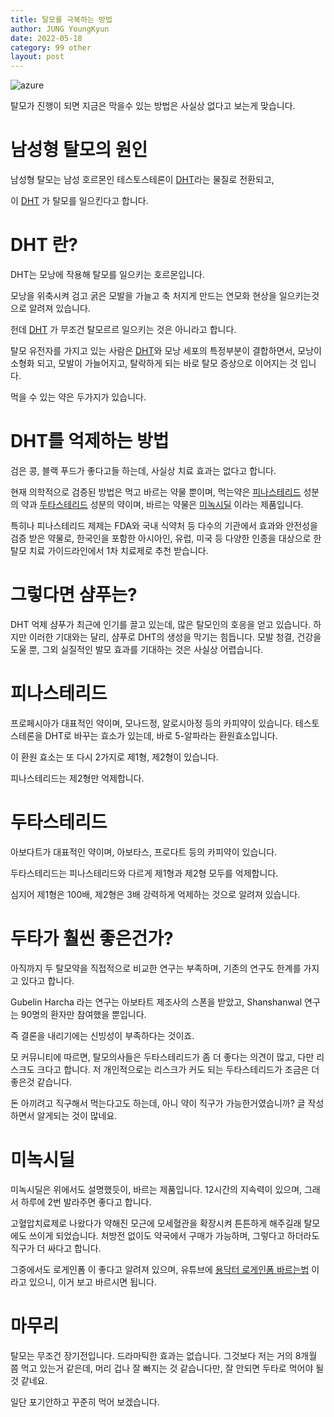 ```yaml
---
title: 탈모를 극복하는 방법
author: JUNG YoungKyun
date: 2022-05-18
category: 99 other
layout: post
---
```


![azure](https://img.shields.io/badge/탈모-2022.05.18-red.svg)

탈모가 진행이 되면 지금은 막을수 있는 방법은 사실상 없다고 보는게 맞습니다.

# 남성형 탈모의 원인

남성형 탈모는 남성 호르몬인 테스토스테론이 [DHT](#HDT-란?)라는 물질로 전환되고,

이 [DHT](#HDT-란?) 가 탈모를 일으킨다고 합니다.

# DHT 란?

DHT는 모낭에 작용해 탈모를 일으키는 호르몬입니다.

모낭을 위축시켜 검고 굵은 모발을 가늘고 축 처지게 만드는 연모화 현상을 일으키는것으로 알려져 있습니다.

헌데 [DHT](#HDT-란?) 가 무조건 탈모르르 일으키는 것은 아니라고 합니다.

탈모 유전자를 가지고 있는 사람은 [DHT](#HDT-란?)와 모낭 세포의 특정부분이 결합하면서, 
모낭이 소형화 되고, 모발이 가늘어지고, 탈락하게 되는 바로 탈모 증상으로 이어지는 것 입니다.

먹을 수 있는 약은 두가지가 있습니다.

# DHT를 억제하는 방법

검은 콩, 블랙 푸드가 좋다고들 하는데, 사실상 치료 효과는 없다고 합니다.

현재 의학적으로 검증된 방법은 먹고 바르는 약물 뿐이며, 
먹는약은 [피나스테리드](#피나스테리드) 성분의 약과 [두타스테리드](#두타스테리드) 성분의 약이며,
바르는 약물은 [미녹시딜](#미녹시딜) 이라는 제품입니다.

특히나 피나스테리드 제제는 FDA와 국내 식약처 등 다수의 기관에서 효과와 안전성을 검증 받은 약물로,
한국인을 포함한 아시아인, 유럽, 미국 등 다양한 인종을 대상으로 한 탈모 치료 가이드라인에서 1차 치료제로 추천 받습니다.

# 그렇다면 샴푸는?

DHT 억제 샴푸가 최근에 인기를 끌고 있는데, 많은 탈모인의 호응을 얻고 있습니다. 
하지만 이러한 기대와는 달리, 샴푸로 DHT의 생성을 막기는 힘듭니다.
모발 청결, 건강을 도울 뿐, 그외 실질적인 발모 효과를 기대하는 것은 사실상 어렵습니다.

# 피나스테리드

프로페시아가 대표적인 약이며, 모나드정, 알로시아정 등의 카피약이 있습니다.
테스토스테론을 DHT로 바꾸는 효소가 있는데, 바로 5-알파라는 환원효소입니다.

이 환원 효소는 또 다시 2가지로 제1형, 제2형이 있습니다.

피나스테리드는 제2형만 억제합니다.

# 두타스테리드

아보다트가 대표적인 약이며, 아보타스, 프로다트 등의 카피약이 있습니다.

두타스테리드는 피나스테리드와 다르게 제1형과 제2형 모두를 억제합니다.

심지어 제1형은 100배, 제2형은 3배 강력하게 억제하는 것으로 알려져 있습니다.

# 두타가 훨씬 좋은건가?

아직까지 두 탈모약을 직접적으로 비교한 연구는 부족하며, 기존의 연구도 한계를 가지고 있다고 합니다.

Gubelin Harcha 라는 연구는 아보타트 제조사의 스폰을 받았고,
Shanshanwal 연구는 90명의 환자만 참여했을 뿐입니다.

즉 결론을 내리기에는 신빙성이 부족하다는 것이죠.

모 커뮤니티에 따르면, 탈모의사들은 두타스테리드가 좀 더 좋다는 의견이 많고, 다만 리스크도 크다고 합니다.
저 개인적으로는 리스크가 커도 되는 두타스테리드가 조금은 더 좋은것 같습니다.

돈 아끼려고 직구해서 먹는다고도 하는데, 아니 약이 직구가 가능한거였습니까? 글 작성하면서 알게되는 것이 많네요.

# 미녹시딜

미녹시딜은 위에서도 설명했듯이, 바르는 제품입니다. 12시간의 지속력이 있으며, 그래서 하루에 2번 발라주면 좋다고 합니다.

고혈압치료제로 나왔다가 약해진 모근에 모세혈관을 확장시켜 튼튼하게 해주길래 탈모에도 쓰이게 되었습니다. 처방전 없이도 약국에서 구매가 가능하며,
그렇다고 하더라도 직구가 더 싸다고 합니다.

그중에서도 로게인폼 이 좋다고 알려져 있으며, 유튜브에 [용닥터 로게인폼 바르는법](https://www.youtube.com/watch?v=hYVrhWmUzU8) 이라고 있으니,
이거 보고 바르시면 됩니다.

# 마무리

탈모는 무조건 장기전입니다. 
드라마틱한 효과는 없습니다. 
그것보다 저는 거의 8개월 쯤 먹고 있는거 같은데, 머리 겁나 잘 빠지는 것 같습니다만, 
잘 안되면 두타로 먹어야 될 것 같네요.

일단 포기안하고 꾸준히 먹어 보겠습니다.